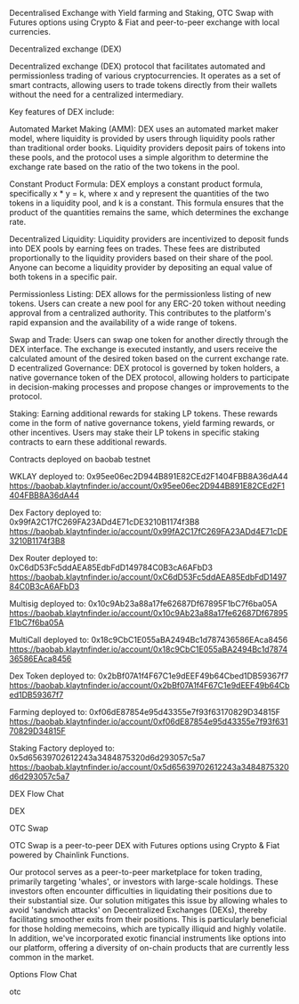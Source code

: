 Decentralised Exchange with Yield farming and Staking, OTC Swap with Futures options using Crypto & Fiat and peer-to-peer exchange with local currencies.

Decentralized exchange (DEX)

Decentralized exchange (DEX) protocol that facilitates automated and permissionless trading of various cryptocurrencies. It operates as a set of smart contracts, allowing users to trade tokens directly from their wallets without the need for a centralized intermediary.

Key features of DEX include:

Automated Market Making (AMM): DEX uses an automated market maker model, where liquidity is provided by users through liquidity pools rather than traditional order books. Liquidity providers deposit pairs of tokens into these pools, and the protocol uses a simple algorithm to determine the exchange rate based on the ratio of the two tokens in the pool.

Constant Product Formula: DEX employs a constant product formula, specifically x * y = k, where x and y represent the quantities of the two tokens in a liquidity pool, and k is a constant. This formula ensures that the product of the quantities remains the same, which determines the exchange rate.

Decentralized Liquidity: Liquidity providers are incentivized to deposit funds into DEX pools by earning fees on trades. These fees are distributed proportionally to the liquidity providers based on their share of the pool. Anyone can become a liquidity provider by depositing an equal value of both tokens in a specific pair.

Permissionless Listing: DEX allows for the permissionless listing of new tokens. Users can create a new pool for any ERC-20 token without needing approval from a centralized authority. This contributes to the platform's rapid expansion and the availability of a wide range of tokens.

Swap and Trade: Users can swap one token for another directly through the DEX interface. The exchange is executed instantly, and users receive the calculated amount of the desired token based on the current exchange rate.
D
ecentralized Governance: DEX protocol is governed by token holders, a native governance token of the DEX protocol, allowing holders to participate in decision-making processes and propose changes or improvements to the protocol.

Staking: Earning additional rewards for staking LP tokens. These rewards come in the form of native governance tokens, yield farming rewards, or other incentives. Users may stake their LP tokens in specific staking contracts to earn these additional rewards.

Contracts deployed on baobab testnet

WKLAY deployed to: 0x95ee06ec2D944B891E82CEd2F1404FBB8A36dA44
https://baobab.klaytnfinder.io/account/0x95ee06ec2D944B891E82CEd2F1404FBB8A36dA44

Dex Factory deployed to: 0x99fA2C17fC269FA23ADd4E71cDE3210B1174f3B8
https://baobab.klaytnfinder.io/account/0x99fA2C17fC269FA23ADd4E71cDE3210B1174f3B8

Dex Router deployed to:  0xC6dD53Fc5ddAEA85EdbFdD149784C0B3cA6AFbD3
https://baobab.klaytnfinder.io/account/0xC6dD53Fc5ddAEA85EdbFdD149784C0B3cA6AFbD3

Multisig deployed to: 0x10c9Ab23a88a17fe62687Df67895F1bC7f6ba05A
https://baobab.klaytnfinder.io/account/0x10c9Ab23a88a17fe62687Df67895F1bC7f6ba05A

MultiCall deployed to: 0x18c9CbC1E055aBA2494Bc1d787436586EAca8456
https://baobab.klaytnfinder.io/account/0x18c9CbC1E055aBA2494Bc1d787436586EAca8456

Dex Token deployed to: 0x2bBf07A1f4F67C1e9dEEF49b64Cbed1DB59367f7
https://baobab.klaytnfinder.io/account/0x2bBf07A1f4F67C1e9dEEF49b64Cbed1DB59367f7

Farming deployed to: 0xf06dE87854e95d43355e7f93f63170829D34815F
https://baobab.klaytnfinder.io/account/0xf06dE87854e95d43355e7f93f63170829D34815F

Staking Factory deployed to: 0x5d65639702612243a3484875320d6d293057c5a7
https://baobab.klaytnfinder.io/account/0x5d65639702612243a3484875320d6d293057c5a7

DEX Flow Chat

DEX

OTC Swap

OTC Swap is a peer-to-peer DEX with Futures options using Crypto & Fiat powered by Chainlink Functions.

Our protocol serves as a peer-to-peer marketplace for token trading, primarily targeting 'whales', or investors with large-scale holdings. These investors often encounter difficulties in liquidating their positions due to their substantial size. Our solution mitigates this issue by allowing whales to avoid 'sandwich attacks' on Decentralized Exchanges (DEXs), thereby facilitating smoother exits from their positions. This is particularly beneficial for those holding memecoins, which are typically illiquid and highly volatile. In addition, we've incorporated exotic financial instruments like options into our platform, offering a diversity of on-chain products that are currently less common in the market.

Options Flow Chat

otc
